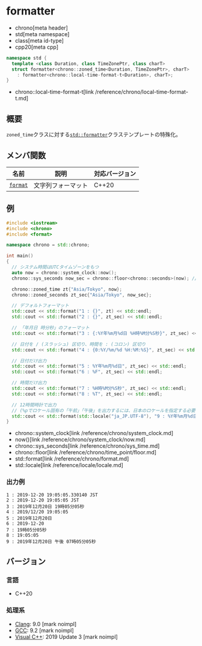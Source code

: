 # formatter
* chrono[meta header]
* std[meta namespace]
* class[meta id-type]
* cpp20[meta cpp]

```cpp
namespace std {
  template <class Duration, class TimeZonePtr, class charT>
  struct formatter<chrono::zoned_time<Duration, TimeZonePtr>, charT>
    : formatter<chrono::local-time-format-t<Duration>, charT>;
}
```
* chrono::local-time-format-t[link /reference/chrono/local-time-format-t.md]

## 概要
`zoned_time`クラスに対する[`std::formatter`](/reference/format/formatter.md)クラステンプレートの特殊化。


## メンバ関数

| 名前 | 説明 | 対応バージョン |
|------|------|----------------|
| [`format`](formatter/format.md) | 文字列フォーマット | C++20 |


## 例
```cpp example
#include <iostream>
#include <chrono>
#include <format>

namespace chrono = std::chrono;

int main()
{
  // システム時間はUTCタイムゾーンをもつ
  auto now = chrono::system_clock::now();
  chrono::sys_seconds now_sec = chrono::floor<chrono::seconds>(now); // 秒単位

  chrono::zoned_time zt{"Asia/Tokyo", now};
  chrono::zoned_seconds zt_sec{"Asia/Tokyo", now_sec};

  // デフォルトフォーマット
  std::cout << std::format("1 : {}", zt) << std::endl;
  std::cout << std::format("2 : {}", zt_sec) << std::endl;

  // 「年月日 時分秒」のフォーマット
  std::cout << std::format("3 : {:%Y年%m月%d日 %H時%M分%S秒}", zt_sec) << std::endl;

  // 日付を / (スラッシュ) 区切り、時間を : (コロン) 区切り
  std::cout << std::format("4 : {0:%Y/%m/%d %H:%M:%S}", zt_sec) << std::endl;

  // 日付だけ出力
  std::cout << std::format("5 : %Y年%m月%d日", zt_sec) << std::endl;
  std::cout << std::format("6 : %F", zt_sec) << std::endl;

  // 時間だけ出力
  std::cout << std::format("7 : %H時%M分%S秒", zt_sec) << std::endl;
  std::cout << std::format("8 : %T", zt_sec) << std::endl;

  // 12時間時計で出力
  // (%pでロケール固有の「午前」「午後」を出力するには、日本のロケールを指定する必要がある)
  std::cout << std::format(std::locale("ja_JP.UTF-8"), "9 : %Y年%m月%d日 %p %I時%M分%S秒", zt_sec) << std::endl;
}
```
* chrono::system_clock[link /reference/chrono/system_clock.md]
* now()[link /reference/chrono/system_clock/now.md]
* chrono::sys_seconds[link /reference/chrono/sys_time.md]
* chrono::floor[link /reference/chrono/time_point/floor.md]
* std::format[link /reference/chrono/format.md]
* std::locale[link /reference/locale/locale.md]

### 出力例
```
1 : 2019-12-20 19:05:05.330140 JST
2 : 2019-12-20 19:05:05 JST
3 : 2019年12月20日 19時05分05秒
4 : 2019/12/20 19:05:05
5 : 2019年12月20日
6 : 2019-12-20
7 : 19時05分05秒
8 : 19:05:05
9 : 2019年12月20日 午後 07時05分05秒
```

## バージョン
### 言語
- C++20

### 処理系
- [Clang](/implementation.md#clang): 9.0 [mark noimpl]
- [GCC](/implementation.md#gcc): 9.2 [mark noimpl]
- [Visual C++](/implementation.md#visual_cpp): 2019 Update 3 [mark noimpl]

